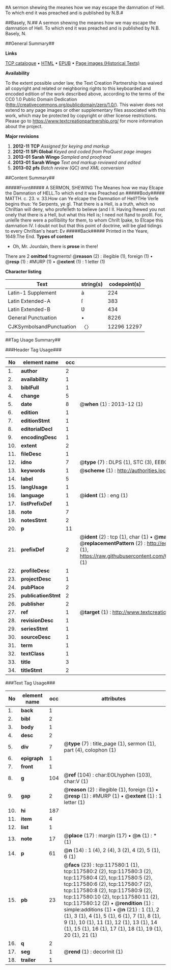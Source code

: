 #A sermon shewing the meanes how we may escape the damnation of Hell. To which end it was preached and is published by N.B.#

##Basely, N.##
A sermon shewing the meanes how we may escape the damnation of Hell. To which end it was preached and is published by N.B.
Basely, N.

##General Summary##

**Links**

[TCP catalogue](http://www.ota.ox.ac.uk/tcp/)  • 
[HTML](http://tei.it.ox.ac.uk/tcp/Texts-HTML/free/A76/A76068.html)  • 
[EPUB](http://tei.it.ox.ac.uk/tcp/Texts-EPUB/free/A76/A76068.epub) • 
[Page images (Historical Texts)](https://historicaltexts.jisc.ac.uk/eebo-99865340e)

**Availability**

To the extent possible under law, the Text Creation Partnership has waived all copyright and related or neighboring rights to this keyboarded and encoded edition of the work described above, according to the terms of the CC0 1.0 Public Domain Dedication (http://creativecommons.org/publicdomain/zero/1.0/). This waiver does not extend to any page images or other supplementary files associated with this work, which may be protected by copyright or other license restrictions. Please go to https://www.textcreationpartnership.org/ for more information about the project.

**Major revisions**

1. __2012-11__ __TCP__ *Assigned for keying and markup*
1. __2012-11__ __SPi Global__ *Keyed and coded from ProQuest page images*
1. __2013-01__ __Sarah Wingo__ *Sampled and proofread*
1. __2013-01__ __Sarah Wingo__ *Text and markup reviewed and edited*
1. __2013-02__ __pfs__ *Batch review (QC) and XML conversion*

##Content Summary##

#####Front#####
A SERMON, SHEWING The Meanes how we may Eſcape the Damnation of HELL.To which end it was Preached an
#####Body#####
MATTH. c. 23. v. 33.How can Ye eſcape the Damnation of Hell?THe Verſe begins thus: Ye Serpents, ye gI. That there is a Hell, is a truth, which no Chriſtian will deny, who profeſſeth to believe (and I II. Having ſhewed you not onely that there is a Hell, but what this Hell is; I need not ſtand to proIII. For, unleſſe there were a poſſibility for them, to whom Chriſt ſpake, to Eſcape this damnation IV. I doubt not but that this point of doctrine, will be glad tidings to every Chriſtian's heart: Ev
#####Back#####
Printed in the Yeare, 1649.The End.
**Types of content**

  * Oh, Mr. Jourdain, there is **prose** in there!

There are 2 **omitted** fragments! 
 @__reason__ (2) : illegible (1), foreign (1)  •  @__resp__ (1) : #MURP (1)  •  @__extent__ (1) : 1 letter (1)

**Character listing**


|Text|string(s)|codepoint(s)|
|---|---|---|
|Latin-1 Supplement|à|224|
|Latin Extended-A|ſ|383|
|Latin Extended-B|Ʋ|434|
|General Punctuation|•|8226|
|CJKSymbolsandPunctuation|〈〉|12296 12297|

##Tag Usage Summary##

###Header Tag Usage###

|No|element name|occ|attributes|
|---|---|---|---|
|1.|__author__|2||
|2.|__availability__|1||
|3.|__biblFull__|1||
|4.|__change__|5||
|5.|__date__|8| @__when__ (1) : 2013-12 (1)|
|6.|__edition__|1||
|7.|__editionStmt__|1||
|8.|__editorialDecl__|1||
|9.|__encodingDesc__|1||
|10.|__extent__|2||
|11.|__fileDesc__|1||
|12.|__idno__|7| @__type__ (7) : DLPS (1), STC (3), EEBO-CITATION (1), PROQUEST (1), VID (1)|
|13.|__keywords__|1| @__scheme__ (1) : http://authorities.loc.gov/ (1)|
|14.|__label__|5||
|15.|__langUsage__|1||
|16.|__language__|1| @__ident__ (1) : eng (1)|
|17.|__listPrefixDef__|1||
|18.|__note__|7||
|19.|__notesStmt__|2||
|20.|__p__|11||
|21.|__prefixDef__|2| @__ident__ (2) : tcp (1), char (1)  •  @__matchPattern__ (2) : ([0-9\-]+):([0-9IVX]+) (1), (.+) (1)  •  @__replacementPattern__ (2) : http://eebo.chadwyck.com/downloadtiff?vid=$1&page=$2 (1), https://raw.githubusercontent.com/textcreationpartnership/Texts/master/tcpchars.xml#$1 (1)|
|22.|__profileDesc__|1||
|23.|__projectDesc__|1||
|24.|__pubPlace__|2||
|25.|__publicationStmt__|2||
|26.|__publisher__|2||
|27.|__ref__|1| @__target__ (1) : http://www.textcreationpartnership.org/docs/. (1)|
|28.|__revisionDesc__|1||
|29.|__seriesStmt__|1||
|30.|__sourceDesc__|1||
|31.|__term__|1||
|32.|__textClass__|1||
|33.|__title__|3||
|34.|__titleStmt__|2||


###Text Tag Usage###

|No|element name|occ|attributes|
|---|---|---|---|
|1.|__back__|1||
|2.|__bibl__|2||
|3.|__body__|1||
|4.|__desc__|2||
|5.|__div__|7| @__type__ (7) : title_page (1), sermon (1), part (4), colophon (1)|
|6.|__epigraph__|1||
|7.|__front__|1||
|8.|__g__|104| @__ref__ (104) : char:EOLhyphen (103), char:V (1)|
|9.|__gap__|2| @__reason__ (2) : illegible (1), foreign (1)  •  @__resp__ (1) : #MURP (1)  •  @__extent__ (1) : 1 letter (1)|
|10.|__hi__|187||
|11.|__item__|4||
|12.|__list__|1||
|13.|__note__|17| @__place__ (17) : margin (17)  •  @__n__ (1) : * (1)|
|14.|__p__|61| @__n__ (14) : 1 (4), 2 (4), 3 (2), 4 (2), 5 (1), 6 (1)|
|15.|__pb__|23| @__facs__ (23) : tcp:117580:1 (1), tcp:117580:2 (2), tcp:117580:3 (2), tcp:117580:4 (2), tcp:117580:5 (2), tcp:117580:6 (2), tcp:117580:7 (2), tcp:117580:8 (2), tcp:117580:9 (2), tcp:117580:10 (2), tcp:117580:11 (2), tcp:117580:12 (2)  •  @__rendition__ (1) : simple:additions (1)  •  @__n__ (21) : 1 (1), 2 (1), 3 (1), 4 (1), 5 (1), 6 (1), 7 (1), 8 (1), 9 (1), 10 (1), 11 (1), 12 (1), 13 (1), 14 (1), 15 (1), 16 (1), 17 (1), 18 (1), 19 (1), 20 (1), 21 (1)|
|16.|__q__|2||
|17.|__seg__|1| @__rend__ (1) : decorInit (1)|
|18.|__trailer__|1||

